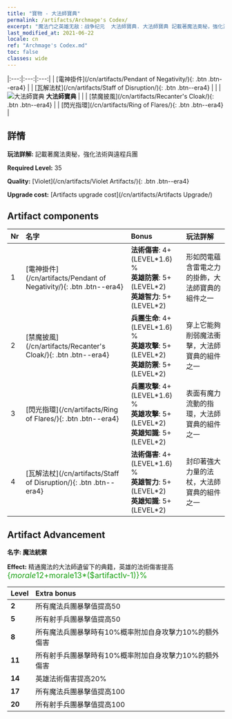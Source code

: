 ```yaml
---
title: "寶物 - 大法師寶典"
permalink: /artifacts/Archmage's Codex/
excerpt: "魔法门之英雄无敌：战争纪元  大法師寶典. 大法師寶典 記載著魔法奧秘，強化法術與遠程兵團"
last_modified_at: 2021-06-22
locale: cn
ref: "Archmage's Codex.md"
toc: false
classes: wide
---
```


  |:---:|:---:|:---:| 
  |  [電神掛件](/cn/artifacts/Pendant of Negativity/){: .btn .btn--era4} |   |  [瓦解法杖](/cn/artifacts/Staff of Disruption/){: .btn .btn--era4} | 
  |   | ![大法師寶典](/images/t/icon_artifact_34.png) **大法師寶典** |  | 
  |  [禁魔披風](/cn/artifacts/Recanter's Cloak/){: .btn .btn--era4} |   |  [閃光指環](/cn/artifacts/Ring of Flares/){: .btn .btn--era4} | 


## 詳情

 **玩法詳解:** 記載著魔法奧秘，強化法術與遠程兵團

 **Required Level:** 35

 **Quality:** [Violet](/cn/artifacts/Violet Artifacts/){: .btn .btn--era4}

 **Upgrade cost:** [Artifacts upgrade cost](/cn/artifacts/Artifacts Upgrade/)



## Artifact components

  | Nr |    名字    |   Bonus | 玩法詳解 | 
  |:---|:-----------|:--------|:------------| 
  | 1 | [電神掛件](/cn/artifacts/Pendant of Negativity/){: .btn .btn--era4} | **法術傷害**: 4+(LEVEL\*1.6) %<br/>**英雄防禦**: 5+(LEVEL\*2)<br/>**英雄智力**: 5+(LEVEL\*2) | 形如閃電蘊含雷電之力的掛飾，大法師寶典的組件之一 | 
  | 2 | [禁魔披風](/cn/artifacts/Recanter's Cloak/){: .btn .btn--era4} | **兵團生命**: 4+(LEVEL\*1.6) %<br/>**英雄攻擊**: 5+(LEVEL\*2)<br/>**英雄防禦**: 5+(LEVEL\*2) | 穿上它能夠削弱魔法衝擊，大法師寶典的組件之一 | 
  | 3 | [閃光指環](/cn/artifacts/Ring of Flares/){: .btn .btn--era4} | **兵團攻擊**: 4+(LEVEL\*1.6) %<br/>**英雄攻擊**: 5+(LEVEL\*2)<br/>**英雄知識**: 5+(LEVEL\*2) | 表面有魔力流動的指環，大法師寶典的組件之一 | 
  | 4 | [瓦解法杖](/cn/artifacts/Staff of Disruption/){: .btn .btn--era4} | **法術傷害**: 4+(LEVEL\*1.6) %<br/>**英雄智力**: 5+(LEVEL\*2)<br/>**英雄知識**: 5+(LEVEL\*2) | 封印著強大力量的法杖，大法師寶典的組件之一 | 


## Artifact Advancement

 **名字: 魔法統禦**

 **Effect:** 精通魔法的大法師遺留下的典籍，英雄的法術傷害提高<span style="color: #1ca216;font-size:18px">{$morale12+$morale13*($artifactlv-1)}%</span>

  |  Level  |    Extra bonus  | 
  |:--------|:----------------| 
  | **2** | 所有魔法兵團暴擊值提高50 | 
  | **5** | 所有射手兵團暴擊值提高50 | 
  | **8** | 所有魔法兵團暴擊時有10%概率附加自身攻擊力10%的額外傷害 | 
  | **11** | 所有射手兵團暴擊時有10%概率附加自身攻擊力10%的額外傷害 | 
  | **14** | 英雄法術傷害提高20% | 
  | **17** | 所有魔法兵團暴擊值提高100 | 
  | **20** | 所有射手兵團暴擊值提高100 | 
